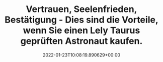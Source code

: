 ---
date: '2022-01-23T10:08:19.890629+00:00'
found_at: '2014-12-17'
found_url: http://www.lely.com/de/melken/geprufte-roboter/taurus/das-funktionsprinzip_7#tab
title: Vertrauen, Seelenfrieden, Bestätigung - Dies sind die Vorteile, wenn Sie einen
  Lely Taurus geprüften Astronaut kaufen.
---